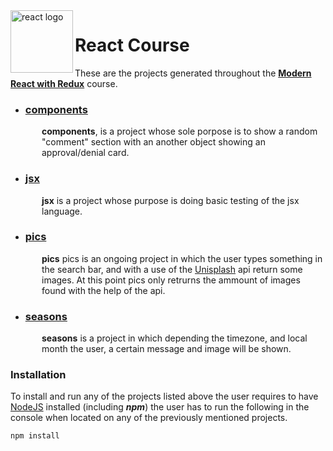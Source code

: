 <img src="https://upload.wikimedia.org/wikipedia/commons/thumb/a/a7/React-icon.svg/1200px-React-icon.svg.png" alt="react logo" width="100" align="left">
<h1>React Course</h1>

These are the projects generated throughout the **[Modern React with Redux](https://www.udemy.com/react-redux/ "Modern React with Redux [2019 Update]")** course.

* ### [components](./components "Components project")

<p style="margin-left: 50px">
<strong>components</strong>, 
is a project whose sole porpose is to show a random "comment" 
section with an another object showing an approval/denial card. 
</p>

* ### [jsx](./jsx "JSX project")

<p style="margin-left: 50px">	
<strong>jsx</strong>
is a project whose purpose is doing basic testing of the jsx
language.
</p>

* ### [pics](./pics "Pics Project")

<p style="margin-left: 50px">
<strong>pics</strong>
pics is an ongoing project in which the user types something
in the search bar, and with a use of the 
<a href="https://unsplash.com/" title="Unisplash Home">Unisplash</a> 
api return some images. At this point pics only retrurns the ammount
of images found with the help of the api.
</p>

* ### [seasons](./seasons "Seasons Project")

<p style="margin-left: 50px">
<strong>seasons</strong>
is a project in which depending the timezone, and local
month the user, a certain message and image will be shown.
</p>

### Installation

<p>
To install and run any of the projects listed above the user requires
to have 
<a href="https://nodejs.org/en/" title="NodeJS Webpage">NodeJS</a>
installed (including <strong><em>npm</em></strong>) the user has to
run the following in the console when located on any of the previously
mentioned projects.
</p>

```bash
npm install
```
